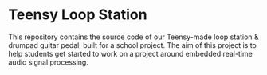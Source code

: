 # Teensy Loop Station

This repository contains the source code of our Teensy-made loop station & drumpad guitar pedal, built for a school project.
The aim of this project is to help students get started to work on a project around embedded real-time audio signal processing.
